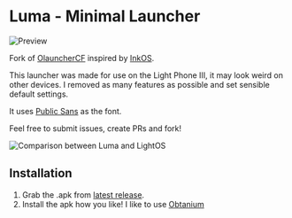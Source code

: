 # Luma - Minimal Launcher

![Preview](art/preview.png)

Fork of [OlauncherCF](https://github.com/OlauncherCF/OlauncherCF) inspired by [InkOS](https://github.com/gezimos/inkOS).

This launcher was made for use on the Light Phone III, it may look weird on other devices. I removed as many features as possible and set sensible default settings.

It uses [Public Sans](https://fonts.google.com/specimen/Public+Sans) as the font.

Feel free to submit issues, create PRs and fork!

![Comparison between Luma and LightOS](art/comparison.png)

## Installation
1. Grab the .apk from [latest release](https://github.com/vandamd/Luma/releases/latest).
2. Install the apk how you like! I like to use [Obtanium](https://github.com/ImranR98/Obtainium)
